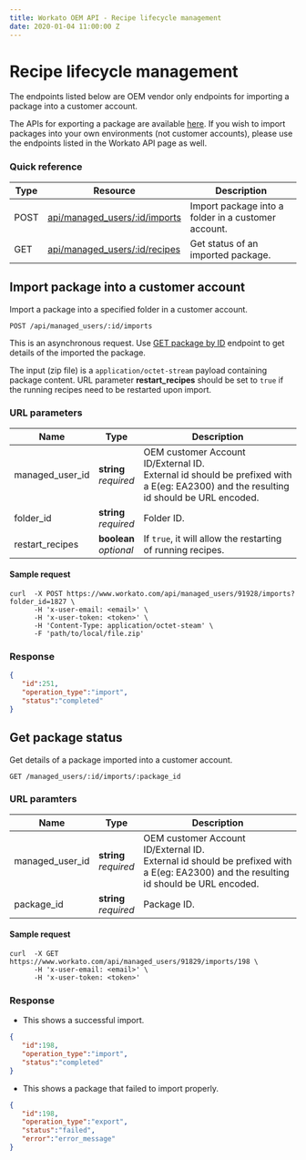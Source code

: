 ```yaml
---
title: Workato OEM API - Recipe lifecycle management
date: 2020-01-04 11:00:00 Z
---
```


# Recipe lifecycle management

The endpoints listed below are OEM vendor only endpoints for importing a package into a customer account.

The APIs for exporting a package are available [here](/workato-api.md#recipe-lifecycle-management). If you wish to import packages into your own environments (not customer accounts), please use the endpoints listed in the Workato API page as well.

### Quick reference

<div class='api_quick_reference'> </div>

| Type | Resource | Description |
|------|----------|-------------|
| POST | [api/managed_users/:id/imports](#import-package-into-a-customer-account) | Import package into a folder in a customer account. |
| GET  | [api/managed_users/:id/recipes](#get-package-status) | Get status of an imported package. |

## Import package into a customer account

Import a package into a specified folder in a customer account.

```
POST /api/managed_users/:id/imports
```

This is an asynchronous request. Use [GET package by ID](#get-package-by-id) endpoint to get details of the imported the package.

The input (zip file) is a `application/octet-stream` payload containing package content. URL parameter **restart_recipes** should be set to `true` if the running recipes need to be restarted upon import.

### URL parameters

<div class='api_input'></div>

| Name | Type | Description |
|------|------|-------------|
| managed_user_id   | **string**<br>_required_ | OEM customer Account ID/External ID. <br>External id should be prefixed with a E(eg: EA2300) and the resulting id should be URL encoded. |
| folder_id   | **string**<br>_required_ | Folder ID. |
| restart_recipes | **boolean**<br>_optional_ | If `true`, it will allow the restarting of running recipes. |

#### Sample request

```shell
curl  -X POST https://www.workato.com/api/managed_users/91928/imports?folder_id=1827 \
      -H 'x-user-email: <email>' \
      -H 'x-user-token: <token>' \
      -H 'Content-Type: application/octet-steam' \
      -F 'path/to/local/file.zip'
```

### Response

```json
{  
   "id":251,
   "operation_type":"import",
   "status":"completed"
}
```

## Get package status

Get details of a package imported into a customer account.

```
GET /managed_users/:id/imports/:package_id
```

### URL paramters

<div class='api_input'></div>

| Name | Type | Description |
|------|------|-------------|
| managed_user_id   | **string**<br>_required_ | OEM customer Account ID/External ID. <br>External id should be prefixed with a E(eg: EA2300) and the resulting id should be URL encoded. |
| package_id   | **string**<br>_required_ | Package ID. |

#### Sample request

```shell
curl  -X GET https://www.workato.com/api/managed_users/91829/imports/198 \
      -H 'x-user-email: <email>' \
      -H 'x-user-token: <token>'
```

### Response

* This shows a successful import.

```json
{  
   "id":198,
   "operation_type":"import",
   "status":"completed"
}
```

* This shows a package that failed to import properly.

```json
{  
   "id":198,
   "operation_type":"export",
   "status":"failed",
   "error":"error_message"
}
```

